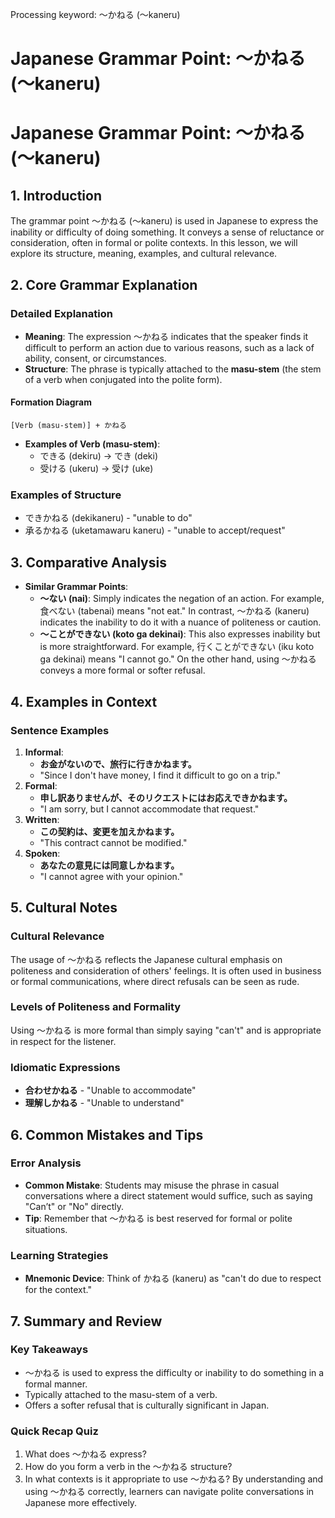 Processing keyword: ～かねる (〜kaneru)
# Japanese Grammar Point: ～かねる (〜kaneru)
# Japanese Grammar Point: ～かねる (〜kaneru)
## 1. Introduction
The grammar point ～かねる (〜kaneru) is used in Japanese to express the inability or difficulty of doing something. It conveys a sense of reluctance or consideration, often in formal or polite contexts. In this lesson, we will explore its structure, meaning, examples, and cultural relevance.
## 2. Core Grammar Explanation
### Detailed Explanation
- **Meaning**: The expression 〜かねる indicates that the speaker finds it difficult to perform an action due to various reasons, such as a lack of ability, consent, or circumstances.
- **Structure**: The phrase is typically attached to the **masu-stem** (the stem of a verb when conjugated into the polite form). 
#### Formation Diagram
```
[Verb (masu-stem)] + かねる
```
- **Examples of Verb (masu-stem)**:
  - できる (dekiru) → でき (deki)
  - 受ける (ukeru) → 受け (uke)
  
### Examples of Structure
- できかねる (dekikaneru) - "unable to do"
- 承るかねる (uketamawaru kaneru) - "unable to accept/request"
## 3. Comparative Analysis
- **Similar Grammar Points**:
  - **～ない (nai)**: Simply indicates the negation of an action. For example, 食べない (tabenai) means "not eat." In contrast, ～かねる (kaneru) indicates the inability to do it with a nuance of politeness or caution.
  - **～ことができない (koto ga dekinai)**: This also expresses inability but is more straightforward. For example, 行くことができない (iku koto ga dekinai) means "I cannot go." On the other hand, using 〜かねる conveys a more formal or softer refusal.
## 4. Examples in Context
### Sentence Examples
1. **Informal**:
   - **お金がないので、旅行に行きかねます。**
   - "Since I don't have money, I find it difficult to go on a trip."
2. **Formal**:
   - **申し訳ありませんが、そのリクエストにはお応えできかねます。**
   - "I am sorry, but I cannot accommodate that request."
3. **Written**:
   - **この契約は、変更を加えかねます。**
   - "This contract cannot be modified."
4. **Spoken**:
   - **あなたの意見には同意しかねます。**
   - "I cannot agree with your opinion."
## 5. Cultural Notes
### Cultural Relevance
The usage of 〜かねる reflects the Japanese cultural emphasis on politeness and consideration of others' feelings. It is often used in business or formal communications, where direct refusals can be seen as rude.
### Levels of Politeness and Formality
Using 〜かねる is more formal than simply saying "can't" and is appropriate in respect for the listener.
### Idiomatic Expressions
- **合わせかねる** - "Unable to accommodate" 
- **理解しかねる** - "Unable to understand"
## 6. Common Mistakes and Tips
### Error Analysis
- **Common Mistake**: Students may misuse the phrase in casual conversations where a direct statement would suffice, such as saying "Can’t" or "No" directly.
- **Tip**: Remember that 〜かねる is best reserved for formal or polite situations.
### Learning Strategies
- **Mnemonic Device**: Think of かねる (kaneru) as "can't do due to respect for the context." 
## 7. Summary and Review
### Key Takeaways
- 〜かねる is used to express the difficulty or inability to do something in a formal manner.
- Typically attached to the masu-stem of a verb.
- Offers a softer refusal that is culturally significant in Japan.
### Quick Recap Quiz
1. What does 〜かねる express?
2. How do you form a verb in the 〜かねる structure?
3. In what contexts is it appropriate to use 〜かねる?
By understanding and using 〜かねる correctly, learners can navigate polite conversations in Japanese more effectively.
